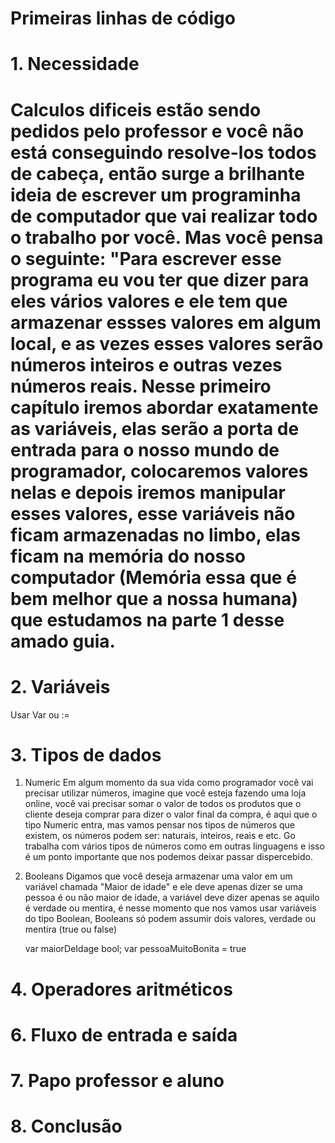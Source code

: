 # **Primeiras linhas de código**

# 1. Necessidade
# Calculos dificeis estão sendo pedidos pelo professor e você não está conseguindo resolve-los todos de cabeça, então surge a brilhante ideia de escrever um programinha de computador que vai realizar todo o trabalho por você. Mas você pensa o seguinte: "Para escrever esse programa eu vou ter que dizer para eles vários valores e ele tem que armazenar essses valores em algum local, e as vezes esses valores serão números inteiros e outras vezes números reais. Nesse primeiro capítulo iremos abordar exatamente as variáveis, elas serão a porta de entrada para o nosso mundo de programador, colocaremos valores nelas e depois iremos manipular esses valores, esse variáveis não ficam armazenadas no limbo, elas ficam na memória do nosso computador (Memória essa que é bem melhor que a nossa humana) que estudamos na parte 1 desse amado guia.
   
# 2. Variáveis

Usar Var ou :=

# 3. Tipos de dados

1. Numeric
   Em algum momento da sua vida como programador você vai precisar utilizar números, imagine que você esteja fazendo uma loja online, você vai precisar somar o valor de todos os produtos que o cliente deseja comprar para dizer o valor final da compra, é aqui que o tipo Numeric entra, mas vamos pensar nos tipos de números que existem, os números podem ser: naturais, inteiros, reais e etc. Go trabalha com vários tipos de números como em outras linguagens e isso é um ponto importante que nos podemos deixar passar dispercebido.
   
2. Booleans
   Digamos que você deseja armazenar uma valor em um variável chamada "Maior de idade" e ele deve apenas dizer se uma pessoa é ou não maior de idade, a variável deve dizer apenas se aquilo é verdade ou mentira, é nesse momento que nos vamos 
   usar variáveis do tipo Boolean, Booleans só podem assumir dois valores, verdade ou mentira (true ou false)

   var maiorDeIdage bool;
   var pessoaMuitoBonita = true

# 4. Operadores aritméticos

# 6. Fluxo de entrada e saída

# 7. Papo professor e aluno

# 8. Conclusão